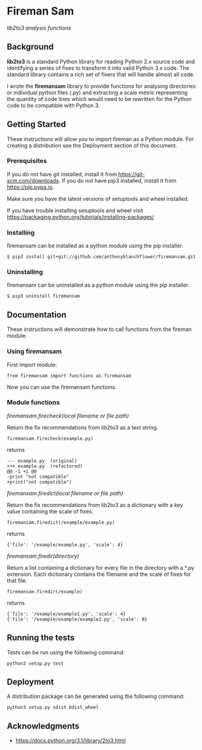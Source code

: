 # Fireman Sam

*lib2to3 analysis functions*

## Background

**lib2to3** is a standard Python library for reading Python 2.x source code and identifying a series of fixes to transform it into valid Python 3.x code. The standard library contains a rich set of fixers that will handle almost all code.
 
I wrote the **firemansam** library to provide functions for analysing directories or individual python files (.py) and extracting a scale metric representing the quantity of code lines which would need to be rewritten for the Python code to be compatible with Python 3.
 
## Getting Started

These instructions will allow you to import fireman as a Python module.
For creating a distribution see the Deployment section of this document.

### Prerequisites

If you do not have git installed, install it from https://git-scm.com/downloads.
If you do not have pip3 installed, install it from https://pip.pypa.io.

Make sure you have the latest versions of setuptools and wheel installed.

If you have trouble installing setuptools and wheel visit
https://packaging.python.org/tutorials/installing-packages/

### Installing

firemansam can be installed as a python module using the pip installer.

```
$ pip3 install git+git://github.com/anthonyblanchflower/firemansam.git
```

### Uninstalling

firemansam can be uninstalled as a python module using the pip installer.

```
$ pip3 uninstall firemansam
```

## Documentation

These instructions will demonstrate how to call functions from the fireman module.

### Using firemansam

First import module:

```
from firemansam import functions as firemansam
```

Now you can use the firemansam functions.

### Module functions

*firemansam.firecheck(local filename or file path)*

Return the fix recommendations from lib2to3 as a text string.

```
firemansam.firecheck(example.py)
```

returns

```
--- example.py	(original)
+++ example.py	(refactored)
@@ -1 +1 @@
-print "not compatible"
+print("not compatible")
```

*firemansam.firedict(local filename or file path)*

Return the fix recommendations from lib2to3 as a dictionary with a key value containing the scale of fixes.

```
firemansam.firedict(/example/example.py)
```

returns

```
{'file': '/example/example.py', 'scale': 4}
```

*firemansam.firedir(directory)*

Return a list containing a dictionary for every file in the directory with a *.py extension. Each dictionary contains the filename and the scale of fixes for that file.

```
firemansam.firedir(/example)
```

returns

```
{'file': '/example/example1.py', 'scale': 4}
{'file': '/example/example/example2.py', 'scale': 0}
```

## Running the tests

Tests can be run using the following command:

```
python3 setup.py test
```

## Deployment

A distribution package can be generated using the following command:

```
python3 setup.py sdist bdist_wheel
```

## Acknowledgments

* https://docs.python.org/3.1/library/2to3.html
